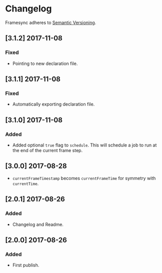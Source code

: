 # Changelog

Framesync adheres to [Semantic Versioning](http://semver.org/).

## [3.1.2] 2017-11-08

### Fixed

- Pointing to new declaration file.

## [3.1.1] 2017-11-08

### Fixed

- Automatically exporting declaration file.

## [3.1.0] 2017-11-08

### Added

- Added optional `true` flag to `schedule`. This will schedule a job to run at the end of the current frame step.

## [3.0.0] 2017-08-28

- `currentFrameTimestamp` becomes `currentFrameTime` for symmetry with `currentTime`.

## [2.0.1] 2017-08-26

### Added
- Changelog and Readme.

## [2.0.0] 2017-08-26

### Added
- First publish.

